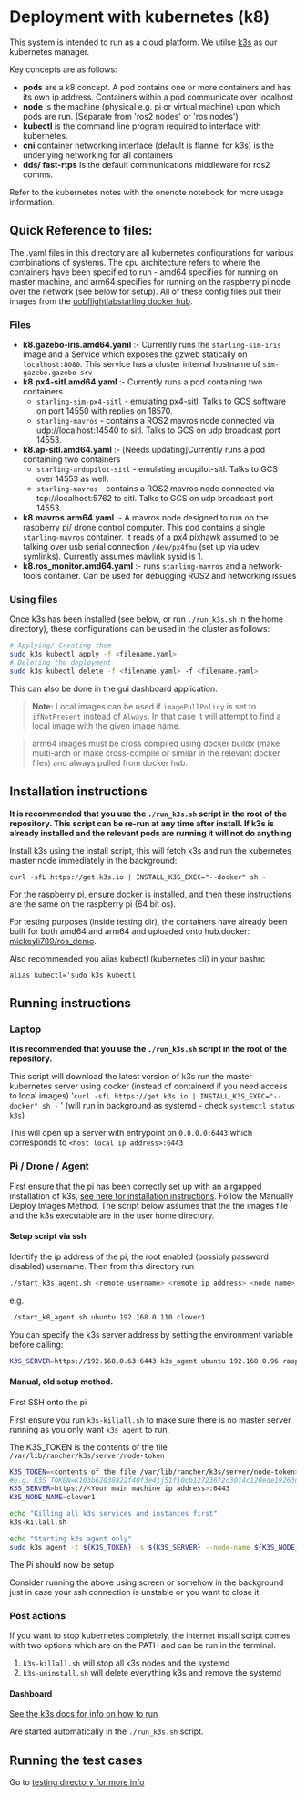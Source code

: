 # Deployment with kubernetes (k8)

This system is intended to run as a cloud platform. We utilse [k3s](https://rancher.com/docs/k3s/latest/en/quick-start/) as our kubernetes manager. 

Key concepts are as follows:
- **pods** are a k8 concept. A pod contains one or more containers and has its own ip address. Containers within a pod communicate over localhost
- **node** is the machine (physical e.g. pi or virtual machine) upon which pods are run. (Separate from 'ros2 nodes' or 'ros nodes')
- **kubectl** is the command line program required to interface with kubernetes.
- **cni** container networking interface (default is flannel for k3s) is the underlying networking for all containers
- **dds/ fast-rtps** Is the default communications middleware for ros2 comms.

Refer to the kubernetes notes with the onenote notebook for more usage information.

## Quick Reference to files:
The .yaml files in this directory are all kubernetes configurations for various combinations of systems. The cpu architecture refers to where the containers have been specified to run - amd64 specifies for running on master machine, and arm64 specifies for running on the raspberry pi node over the network (see below for setup). All of these config files pull their images from the [uobflightlabstarling docker hub](https://hub.docker.com/orgs/uobflightlabstarling/repositories).

### Files

- **k8.gazebo-iris.amd64.yaml** :- Currently runs the `starling-sim-iris` image and a Service which exposes the gzweb statically on `localhost:8080`. This service has a cluster internal hostname of `sim-gazebo.gazebo-srv`
- **k8.px4-sitl.amd64.yaml** :- Currently runs a pod containing two containers
    - `starling-sim-px4-sitl` - emulating px4-sitl. Talks to GCS software on port 14550 with replies on 18570.
    - `starling-mavros` - contains a ROS2 mavros node connected via udp://localhost:14540 to sitl. Talks to GCS on udp broadcast port 14553.
- **k8.ap-sitl.amd64.yaml** :-  [Needs updating]Currently runs a pod containing two containers
    - `starling-ardupilot-sitl` - emulating ardupilot-sitl. Talks to GCS over 14553 as well. 
    - `starling-mavros` - contains a ROS2 mavros node connected via tcp://localhost:5762 to sitl. Talks to GCS on udp broadcast port 14553.
- **k8.mavros.arm64.yaml** :- A mavros node designed to run on the raspberry pi/ drone control computer. This pod contains a single `starling-mavros` container. It reads of a px4 pixhawk assumed to be talking over usb serial connection `/dev/px4fmu` (set up via udev symlinks). Currently assumes mavlink sysid is 1.
- **k8.ros_monitor.amd64.yaml** :- runs `starling-mavros` and a network-tools container. Can be used for debugging ROS2 and networking issues

### Using files
Once k3s has been installed (see below, or run `./run_k3s.sh` in the home directory), these configurations can be used in the cluster as follows:
```bash
# Applying/ Creating them
sudo k3s kubectl apply -f <filename.yaml> 
# Deleting the deployment
sudo k3s kubectl delete -f <filename.yaml> -f <filename.yaml>
```
This can also be done in the gui dashboard application.

> **Note:**
> Local images can be used if `imagePullPolicy` is set to `ifNotPresent` instead of `Always`. In that case it will attempt to find a local image with the given image name.

> arm64 images must be cross compiled using docker buildx (make multi-arch or make cross-compile or similar in the relevant docker files) and always pulled from docker hub.

## Installation instructions

**It is recommended that you use the `./run_k3s.sh` script in the root of the repository. This script can be re-run at any time after install. If k3s is already installed and the relevant pods are running it will not do anything**

Install k3s using the install script, this will fetch k3s and run the kubernetes master node immediately in the background:
```
curl -sfL https://get.k3s.io | INSTALL_K3S_EXEC="--docker" sh -
```

For the raspberry pi, ensure docker is installed, and then these instructions are the same on the raspberry pi (64 bit os).

For testing purposes (inside testing dir), the containers have already been built for both amd64 and arm64 and uploaded onto hub.docker: [mickeyli789/ros_demo](https://hub.docker.com/r/mickeyli789/ros_demo).

Also recommended you alias kubectl (kubernetes cli) in your bashrc
```
alias kubectl='sudo k3s kubectl
```

## Running instructions

### Laptop

**It is recommended that you use the `./run_k3s.sh` script in the root of the repository.**

This script will download the latest version of k3s run the master kubernetes server using docker (instead of containerd if you need access to local images)
'```curl -sfL https://get.k3s.io | INSTALL_K3S_EXEC="--docker" sh -``` '
(will run in background as systemd - check `systemctl status k3s`)

This will open up a server with entrypoint on `0.0.0.0:6443` which corresponds to `<host local ip address>:6443` 

### Pi / Drone / Agent
First ensure that the pi has been correctly set up with an airgapped installation of k3s, [see here for installation instructions](https://rancher.com/docs/k3s/latest/en/installation/airgap/). Follow the Manually Deploy Images Method. The script below assumes that the the images file and the k3s executable are in the user home directory.

#### Setup script via ssh

Identify the ip address of the pi, the root enabled (possibly password disabled) username. Then from this directory run
```bash
./start_k3s_agent.sh <remote username> <remote ip address> <node name>
```
e.g.
```bash
./start_k8_agent.sh ubuntu 192.168.0.110 clover1
```
You can specify the k3s server address by setting the environment variable before calling:
```bash
K3S_SERVER=https://192.168.0.63:6443 k3s_agent ubuntu 192.168.0.96 raspi1
```

#### Manual, old setup method.

First SSH onto the pi

First ensure you run `k3s-killall.sh` to make sure there is no master server running as you only want `k3s agent` to run.

The K3S_TOKEN is the contents of the file `/var/lib/rancher/k3s/server/node-token`

```bash
K3S_TOKEN=<contents of the file /var/lib/rancher/k3s/server/node-token>
#e.g. K3S_TOKEN=K103b62838822f40f3e41j51f10cb127236f2c3014c120ede19263da9f33fbfc859::server:2dcbb32a4cad16e20d714d88dbce4af8
K3S_SERVER=https://<Your main machine ip address>:6443
K3S_NODE_NAME=clover1

echo "Killing all k3s services and instances first"
k3s-killall.sh

echo "Starting k3s agent only"
sudo k3s agent -t ${K3S_TOKEN} -s ${K3S_SERVER} --node-name ${K3S_NODE_NAME}
```
The Pi should now be setup

Consider running the above using screen or somehow in the background just in case your ssh connection is unstable or you want to close it. 

### Post actions

If you want to stop kubernetes completely, the internet install script comes with two options which are on the PATH and can be run in the terminal.
1. `k3s-killall.sh` will stop all k3s nodes and the systemd
2. `k3s-uninstall.sh` will delete everything k3s and remove the systemd

#### Dashboard
[See the k3s docs for info on how to run](https://rancher.com/docs/k3s/latest/en/installation/kube-dashboard/)

Are started automatically in the `./run_k3s.sh` script.
## Running the test cases

Go to [testing directory for more info](testing/README.md)



